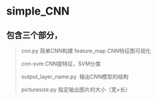 # simple_CNN
## 包含三个部分，
>cnn.py  简单CNN构建
>feature_map  CNN特征图可视化
>
>cnn-svm  CNN提特征，SVM分类
>
>output_layer_name.py  输出CNN模型的结构
>
>picturesize.py 指定输出图片的大小（宽×长）
